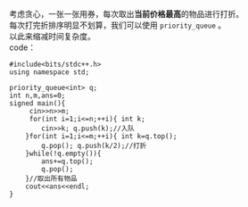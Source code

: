 考虑贪心，一张一张用券，每次取出**当前价格最高**的物品进行打折。   
每次打完折排序明显不划算，我们可以使用 `priority_queue` 。  
以此来缩减时间复杂度。  
code：
```
#include<bits/stdc++.h>
using namespace std;

priority_queue<int> q;
int n,m,ans=0;
signed main(){
	 cin>>n>>m;
	 for(int i=1;i<=n;++i){ int k;
		cin>>k; q.push(k);//入队
	}for(int i=1;i<=m;++i){ int k=q.top();
		q.pop(); q.push(k/2);//打折
	}while(!q.empty()){
		ans+=q.top();
		q.pop();
	}//取出所有物品
	cout<<ans<<endl;
}
```

